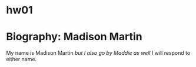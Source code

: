 # hw01
# Biography: Madison Martin
My name is Madison Martin 
*but I also go by Maddie as well*
I will respond to either name. 